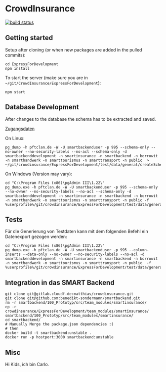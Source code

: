 # CrowdInsurance

[![build status](https://gitlab.cloudf.de/matthias/crowdinsurance/badges/master/build.svg)](https://gitlab.cloudf.de/matthias/crowdinsurance/commits/master)

## Getting started

Setup after cloning (or when new packages are added in the pulled commits):

```
cd ExpressForDevelopment
npm install
```

To start the server (make sure you are in `~/git/CrowdInsurance/ExpressForDevelopment`):
```
npm start
```

## Database Development

After changes to the database the schema has to be extracted and saved.

[Zugangsdaten](https://trello.com/c/Z3u0u06M)


On Linux:
```
pg_dump -h pftclan.de -W -U smartbackenduser -p 995 --schema-only --no-owner --no-security-labels --no-acl --schema-only -d smartbackenddevelopment -n smartinsurance -n smartbackend -n borrowit -n smarthandwerk -n smarttourismus -n smarttransport -n public  > ~/git/crowdinsurance/ExpressForDevelopment/test/data/general/createSchemas.sql
```

On Windows (Version may vary):
```
cd "C:\Program Files (x86)\pgAdmin III\1.22\"
pg_dump.exe -h pftclan.de -W -U smartbackenduser -p 995 --schema-only --no-owner --no-security-labels --no-acl --schema-only -d smartbackenddevelopment -n smartinsurance -n smartbackend -n borrowit -n smarthandwerk -n smarttourismus -n smarttransport -n public -f %userprofile%/git/crowdinsurance/ExpressForDevelopment/test/data/general/createSchemas.sql
```

## Tests

Für die Generierung von Testdaten kann mit dem folgenden Befehl ein Datenexport gezogen werden:
```
cd "C:\Program Files (x86)\pgAdmin III\1.22\"
pg_dump.exe -h pftclan.de -W -U smartbackenduser -p 995 --column-inserts --data-only --no-owner --no-security-labels --no-acl -d smartbackenddevelopment -n smartinsurance -n smartbackend -n borrowit -n smarthandwerk -n smarttourismus -n smarttransport -n public  -f %userprofile%/git/crowdinsurance/ExpressForDevelopment/test/data/general/testdatenEinfuegen.sql
```

## Integration in das SMART Backend

```
git clone git@gitlab.cloudf.de:matthias/crowdinsurance.git
git clone git@github.com:benedikt-sondermann/smartbackend.git
rm -r smartbackend/100_Prototyp/src/team_modules/smartinsurance/
cp -r crowdinsurance/ExpressForDevelopment/team_modules/smartinsurance/ smartbackend/100_Prototyp/src/team_modules/smartinsurance/
cd smartbackend/
# Manually Merge the package.json dependencies :(
# then
docker build -t smartbackend:unstable .
docker run -p hostport:3000 smartbackend:unstable
```

## Misc

Hi Kids, ich bin Carlo.
